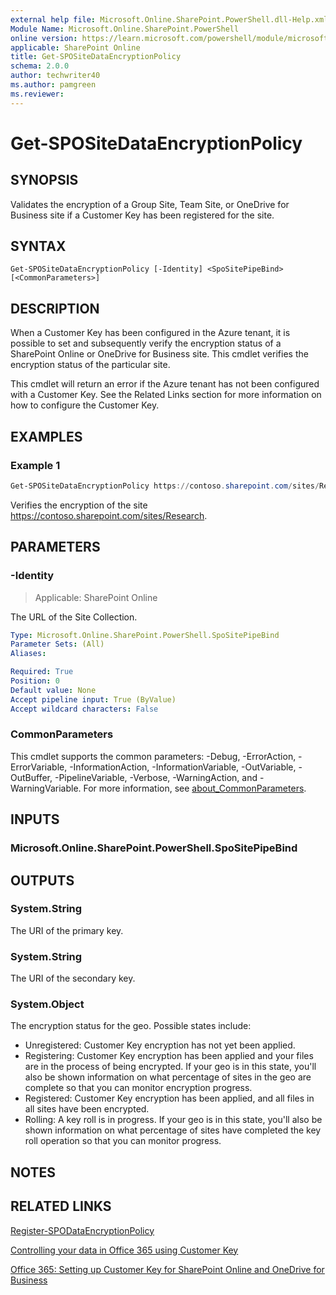 ```yaml
---
external help file: Microsoft.Online.SharePoint.PowerShell.dll-Help.xml
Module Name: Microsoft.Online.SharePoint.PowerShell
online version: https://learn.microsoft.com/powershell/module/microsoft.online.sharepoint.powershell/get-spositedataencryptionpolicy
applicable: SharePoint Online
title: Get-SPOSiteDataEncryptionPolicy
schema: 2.0.0
author: techwriter40
ms.author: pamgreen
ms.reviewer:
---
```


# Get-SPOSiteDataEncryptionPolicy

## SYNOPSIS

Validates the encryption of a Group Site, Team Site, or OneDrive for Business site if a Customer Key has been registered for the site.

## SYNTAX

```
Get-SPOSiteDataEncryptionPolicy [-Identity] <SpoSitePipeBind> [<CommonParameters>]
```

## DESCRIPTION

When a Customer Key has been configured in the Azure tenant, it is possible to set and subsequently verify the encryption status of a SharePoint Online or OneDrive for Business site. This cmdlet verifies the encryption status of the particular site.

This cmdlet will return an error if the Azure tenant has not been configured with a Customer Key. See the Related Links section for more information on how to configure the Customer Key.

## EXAMPLES

### Example 1

```powershell
Get-SPOSiteDataEncryptionPolicy https://contoso.sharepoint.com/sites/Research
```

Verifies the encryption of the site https://contoso.sharepoint.com/sites/Research.

## PARAMETERS

### -Identity

> Applicable: SharePoint Online

The URL of the Site Collection.

```yaml
Type: Microsoft.Online.SharePoint.PowerShell.SpoSitePipeBind
Parameter Sets: (All)
Aliases:

Required: True
Position: 0
Default value: None
Accept pipeline input: True (ByValue)
Accept wildcard characters: False
```

### CommonParameters

This cmdlet supports the common parameters: -Debug, -ErrorAction, -ErrorVariable, -InformationAction, -InformationVariable, -OutVariable, -OutBuffer, -PipelineVariable, -Verbose, -WarningAction, and -WarningVariable. For more information, see [about_CommonParameters](https://go.microsoft.com/fwlink/p/?LinkID=113216).

## INPUTS

### Microsoft.Online.SharePoint.PowerShell.SpoSitePipeBind

## OUTPUTS
### System.String

The URI of the primary key.

### System.String

The URI of the secondary key.

### System.Object

The encryption status for the geo. Possible states include:

* Unregistered: Customer Key encryption has not yet been applied.
* Registering: Customer Key encryption has been applied and your files are in the process of being encrypted. If your geo is in this state, you'll also be shown information on what percentage of sites in the geo are complete so that you can monitor encryption progress.
* Registered: Customer Key encryption has been applied, and all files in all sites have been encrypted.
* Rolling: A key roll is in progress. If your geo is in this state, you'll also be shown information on what percentage of sites have completed the key roll operation so that you can monitor progress.

## NOTES

## RELATED LINKS

[Register-SPODataEncryptionPolicy](/powershell/module/sharepoint-online/register-spodataencryptionpolicy)

[Controlling your data in Office 365 using Customer Key](/microsoft-365/compliance/controlling-your-data-using-customer-key)

[Office 365: Setting up Customer Key for SharePoint Online and OneDrive for Business](/microsoft-365/compliance/controlling-your-data-using-customer-key#office-365-setting-up-customer-key-for-sharepoint-online-and-onedrive-for-business)
